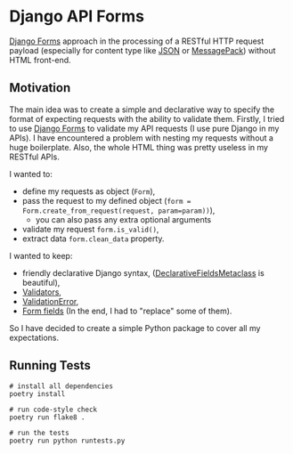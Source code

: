 # Django API Forms

[Django Forms](https://docs.djangoproject.com/en/4.1/topics/forms/) approach in the processing of a RESTful HTTP
request payload (especially for content type like [JSON](https://www.json.org/) or [MessagePack](https://msgpack.org/))
without HTML front-end.

## Motivation

The main idea was to create a simple and declarative way to specify the format of expecting requests with the ability
to validate them. Firstly, I tried to use [Django Forms](https://docs.djangoproject.com/en/4.1/topics/forms/) to
validate my API requests (I use pure Django in my APIs). I have encountered a problem with nesting my requests without
a huge boilerplate. Also, the whole HTML thing was pretty useless in my RESTful APIs.

I wanted to:

- define my requests as object (`Form`),
- pass the request to my defined object (`form = Form.create_from_request(request, param=param))`),
  - you can also pass any extra optional arguments
- validate my request `form.is_valid()`,
- extract data `form.clean_data` property.

I wanted to keep:

- friendly declarative Django syntax,
([DeclarativeFieldsMetaclass](https://github.com/django/django/blob/master/django/forms/forms.py#L22) is beautiful),
- [Validators](https://docs.djangoproject.com/en/4.1/ref/validators/),
- [ValidationError](https://docs.djangoproject.com/en/4.1/ref/exceptions/#validationerror),
- [Form fields](https://docs.djangoproject.com/en/4.1/ref/forms/fields/) (In the end, I had to "replace" some of them).

So I have decided to create a simple Python package to cover all my expectations.

## Running Tests

```shell
# install all dependencies
poetry install

# run code-style check
poetry run flake8 .

# run the tests
poetry run python runtests.py
```
